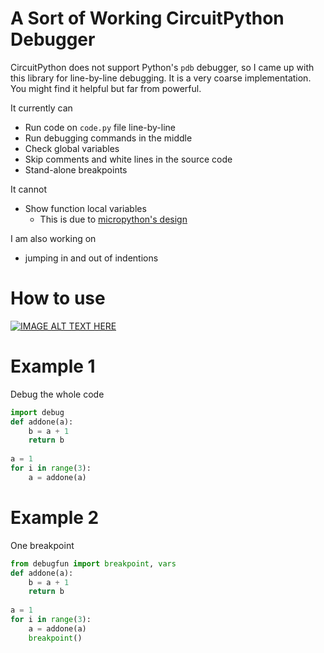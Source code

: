 # A Sort of Working CircuitPython Debugger
CircuitPython does not support Python's `pdb` debugger,
so I came up with this library for line-by-line debugging.
It is a very coarse implementation.
You might find it helpful but far from powerful.

It currently can
- Run code on `code.py` file line-by-line
- Run debugging commands in the middle
- Check global variables
- Skip comments and white lines in the source code
- Stand-alone breakpoints

It cannot
- Show function local variables
    - This is due to [micropython's design](https://github.com/micropython/micropython/wiki/Differences#differences-by-design)

I am also working on
- jumping in and out of indentions
# How to use
[![IMAGE ALT TEXT HERE](https://img.youtube.com/vi/Pg17iSOyjxU/0.jpg)](https://www.youtube.com/watch?v=Pg17iSOyjxU)

# Example 1
Debug the whole code
``` python
import debug
def addone(a):
    b = a + 1
    return b
    
a = 1
for i in range(3):
    a = addone(a)
```

# Example 2
One breakpoint
``` python
from debugfun import breakpoint, vars
def addone(a):
    b = a + 1
    return b
    
a = 1
for i in range(3):
    a = addone(a)
    breakpoint()
```
